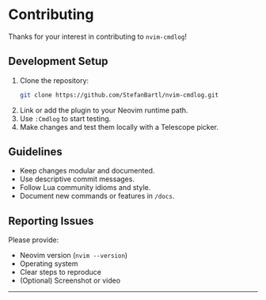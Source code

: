 # Contributing

Thanks for your interest in contributing to `nvim-cmdlog`!

## Development Setup

1. Clone the repository:
   ```sh
   git clone https://github.com/StefanBartl/nvim-cmdlog.git
   ```
2. Link or add the plugin to your Neovim runtime path.
3. Use `:Cmdlog` to start testing.
4. Make changes and test them locally with a Telescope picker.

## Guidelines

- Keep changes modular and documented.
- Use descriptive commit messages.
- Follow Lua community idioms and style.
- Document new commands or features in `/docs`.

## Reporting Issues

Please provide:
- Neovim version (`nvim --version`)
- Operating system
- Clear steps to reproduce
- (Optional) Screenshot or video

---
